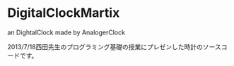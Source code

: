 DigitalClockMartix
==================

an DightalClock made by AnalogerClock

2013/7/18西田先生のプログラミング基礎の授業にプレゼンした時計のソースコードです。
